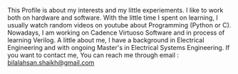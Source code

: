 This Profile is about my interests and my little experiements.
I like to work both on hardware and software. With the little time I spent on learning, I usually watch random videos on youtube about Programming (Python or C).
Nowadays, I am working on Cadence Virtuoso Software and in process of learning Verilog.
A little about me, I have a background in Electrical Engineering and with ongoing Master's in Electrical Systems Engineering.
If you want to contact me, You can reach me through email : bilalahsan.shaikh@gmail.com
   

<!---
bilalahson/bilalahson is a ✨ special ✨ repository because its `README.md` (this file) appears on your GitHub profile.
You can click the Preview link to take a look at your changes.
--->
